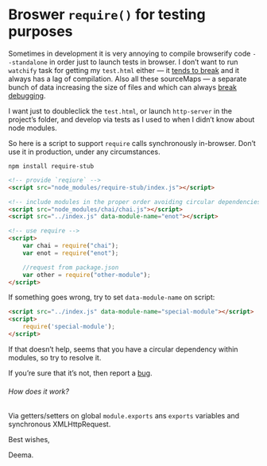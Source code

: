 # Broswer `require()` for testing purposes

Sometimes in development it is very annoying to compile browserify code `--standalone` in order just to launch tests in browser. I don’t want to run `watchify` task for getting my `test.html` either — it [tends to break](https://github.com/substack/watchify/issues/83) and it always has a lag of compilation. Also all these sourceMaps — a separate bunch of data increasing the size of files and which can always [break debugging](https://github.com/visionmedia/mocha/issues/550).

I want just to doubleclick the `test.html`, or launch `http-server` in the project’s folder, and develop via tests as I used to when I didn’t know about node modules.

So here is a script to support `require` calls synchronously in-browser. Don’t use it in production, under any circumstances.


```shell
npm install require-stub
```

```html
<!-- provide `reqiure` -->
<script src="node_modules/require-stub/index.js"></script>

<!-- include modules in the proper order avoiding circular dependencies -->
<script src="node_modules/chai/chai.js"></script>
<script src="../index.js" data-module-name="enot"></script>

<!-- use require -->
<script>
	var chai = require("chai");
	var enot = require("enot");

	//request from package.json
	var other = require("other-module");
</script>
```


If something goes wrong, try to set `data-module-name` on script:

```html
<script src="../index.js" data-module-name="special-module"></script>
<script>
	require('special-module');
</script>
```

If that doesn’t help, seems that you have a circular dependency within modules, so try to resolve it.

If you’re sure that it’s not, then report a [bug](https://github.com/dfcreative/require-stub/issues).



###### How does it work?

Via getters/setters on global `module.exports` ans `exports` variables and synchronous XMLHttpRequest.


Best wishes,

Deema.
